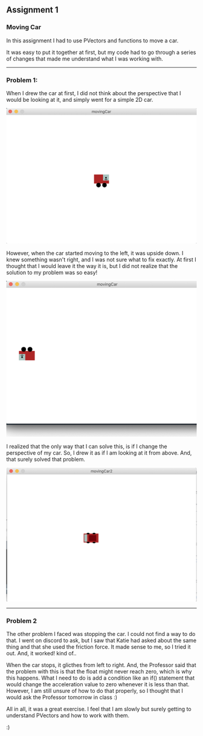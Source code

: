 ## Assignment 1
### Moving Car

In this assignment I had to use PVectors and functions to move a car.

It was easy to put it together at first, but my code had to go through a series of changes that made me understand what I was working with.

------

### Problem 1:

When I drew the car at first, I did not think about the perspective that I would be looking at it, and simply went for a simple 2D car.


![](https://github.com/FatimaAlmaazmi/RobotaPsyche/blob/main/pics/Screen%20Shot%202021-02-07%20at%209.55.59%20PM.png)


However, when the car started moving to the left, it was upside down. I knew something wasn't right, and I was not sure what to fix exactly. At first I thought that I would leave it the way it is, but I did not realize that the solution to my problem was so easy!


![](https://github.com/FatimaAlmaazmi/RobotaPsyche/blob/main/pics/Screen%20Shot%202021-02-07%20at%209.56.07%20PM.png)

I realized that the only way that I can solve this, is if I change the perspective of my car. So, I drew it as if I am looking at it from above. And, that surely solved that problem.


![](https://github.com/FatimaAlmaazmi/RobotaPsyche/blob/main/pics/Screen%20Shot%202021-02-07%20at%209.56.32%20PM.png)

-----

### Problem 2

The other problem I faced was stopping the car. I could not find a way to do that. I went on discord to ask, but I saw that Katie had asked about the same thing and that she used the friction force. It made sense to me, so I tried it out. And, it worked! kind of..

When the car stops, it glicthes from left to right. And, the Professor said that the problem with this is that the float might never reach zero, which is why this happens. What I need to do is add a condition like an if() statement that would change the acceleration value to zero whenever it is less than that. However, I am still unsure of how to do that properly, so I thought that I would ask the Professor tomorrow in class :)



All in all, it was a great exercise. I feel that I am slowly but surely getting to understand PVectors and how to work with them.


:)

